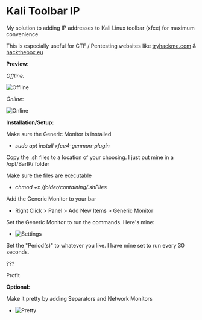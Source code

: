 # Kali Toolbar IP

My solution to adding IP addresses to Kali Linux toolbar (xfce) for maximum convenience

This is especially useful for CTF / Pentesting websites like [tryhackme.com](tryhackme.com) & [hackthebox.eu](hackthebox.eu)





**Preview:**

*Offline:*

![Offline](https://imgur.com/hJBI4n3.jpg)

*Online*:

![Online](https://imgur.com/JoTf2AL.jpg)



**Installation/Setup:**

Make sure the Generic Monitor is installed

- *sudo apt install xfce4-genmon-plugin*

Copy the .sh files to a location of your choosing. I just put mine in a /opt/BarIP/ folder

Make sure the files are executable 

- *chmod +x /folder/containing/.shFiles*

Add the Generic Monitor to your bar

- Right Click > Panel > Add New Items > Generic Monitor

Set the Generic Monitor to run the commands. Here's mine:

- ![Settings](https://imgur.com/kyTwiyj.jpg)

Set the "Period(s)" to whatever you like. I have mine set to run every 30 seconds.

???

Profit







**Optional:**

Make it pretty by adding Separators and Network Monitors

- ![Pretty](https://imgur.com/36Os04J.jpg)

